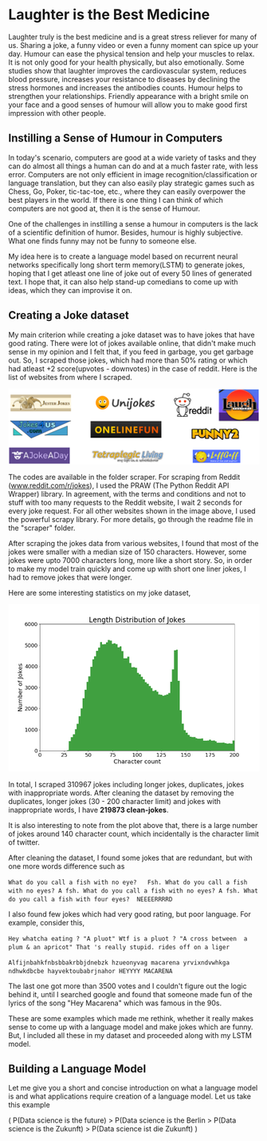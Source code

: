 # Laughter is the Best Medicine 

  Laughter truly is the best medicine and is a great stress reliever for many of us. Sharing a joke, a funny video or even a funny moment can spice up your day. Humour can ease the physical tension and help your muscles to relax. It is not only good for your health physically, but also emotionally. Some studies show that laughter improves the cardiovascular system, reduces blood pressure, increases your resistance to diseases by declining the stress hormones and increases the antibodies counts. Humour helps to strengthen your relationships. Friendly appearance with a bright smile on your face and a good senses of humour will allow you to make good first impression with other people. 




## Instilling a Sense of Humour in Computers

  In today's scenario, computers are good at a wide variety of tasks and they can do almost all things a human can do and at a much faster rate, with less error. Computers are not only efficient in image recognition/classification or language translation, but they can also easily play strategic games such as Chess, Go, Poker, tic-tac-toe, etc., where they can easily overpower the best players in the world. If there is one thing I can think of which computers are not good at, then it is the sense of Humour.


  One of the challenges in instilling a sense a humour in computers is the lack of a scientific definition of humor. Besides, humour is highly subjective. What one finds funny may not be funny to someone else. 


  My idea here is to create a language model based on recurrent neural networks specifically long short term memory(LSTM) to generate jokes, hoping that I get atleast one line of joke out of every 50 lines of generated text. I hope that, it can also help stand-up comedians to come up with ideas, which they can improvise it on. 
  
## Creating a Joke dataset

My main criterion while creating a joke dataset was to have jokes that have good rating. There were lot of jokes available online, that didn't make much sense in my opinion and I felt that, if you feed in garbage, you get garbage out. So, I scraped those jokes, which had more than 50% rating or which had atleast +2 score(upvotes - downvotes) in the case of reddit. Here is the list of websites from where I scraped.   

![Alt text](scraper/joke_sources.png "Title")

The codes are available in the folder scraper. For scraping from Reddit (www.reddit.com/r/jokes), I used the PRAW (The Python Reddit API Wrapper)  library. In agreement, with the terms and conditions and not to stuff with too many requests to the Reddit website, I wait 2 seconds for every joke request. For all other websites shown in the image above, I used the powerful scrapy library. For more details, go through the readme file in the "scraper" folder. 

After scraping the jokes data from various websites, I found that most of the jokes were smaller with a median size of 150 characters. However, some jokes were upto 7000 characters long, more like a short story. So, in order to make my model train quickly and come up with short one liner jokes, I had to remove jokes that were longer. 


Here are some interesting statistics on my joke dataset,

![Alt text](scraper/reduceddata.png "Title")

In total, I scraped 310967 jokes including longer jokes, duplicates, jokes with inappropriate words. After cleaning the dataset by removing the duplicates, longer jokes (30 - 200 character limit) and  jokes with inappropriate words, I have **219873 clean-jokes**.

It is also interesting to note from the plot above that, there is a large number of jokes around 140 character count, which incidentally is the character limit of twitter. 

After cleaning the dataset, I found some jokes that are redundant, but with one more words difference such as 

`What do you call a fish with no eye?   Fsh.
What do you call a fish with no eyes? A fsh.
What do you call a fish with no eyes? A fsh. What do you call a fish with four eyes?  NEEEERRRRD`

I also found few jokes which had very good rating, but poor language. For example, consider this,

`Hey whatcha eating ? "A pluot" Wtf is a pluot ? "A cross between 
a plum & an apricot" That 's really stupid. rides off on a liger`

`Alfijnbahkfnbsbbakrbbjdnebzk hzueonyvag macarena yrvixndvwhkga
 ndhwkdbcbe hayvektoubabrjnahor HEYYYY MACARENA`
 
 The last one got more than 3500 votes and I couldn't figure out the logic behind it, until I searched google and found that someone made fun of the lyrics of the song "Hey Macarena" which was famous in the 90s.
 
 These are some examples which made me rethink, whether it really makes sense to come up with a language model and make jokes which are funny. But, I included all these in my dataset and proceeded along with my LSTM model. 




## Building a Language Model

Let me give you a short and concise introduction on what a language model is and what applications require creation of a language model. Let us take this example 

\( P(Data science is the future) > P(Data science is the Berlin > P(Data science is the Zukunft) > P(Data science ist die Zukunft) \)







